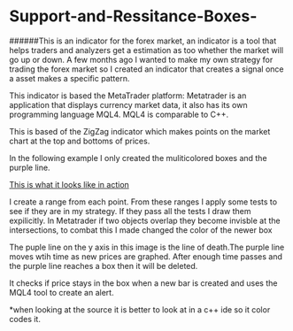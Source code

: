 # Support-and-Ressitance-Boxes-
######This is an indicator for the forex market, an indicator is a tool that helps traders and analyzers get a estimation as too whether the market will go up or down. A few months ago I wanted to make my own strategy for trading the forex market so I created an indicator that  creates a signal once a asset makes a specific pattern.

This indicator is based the MetaTrader platform:  Metatrader is an application that displays currency market data, it also has its own programming language MQL4. MQL4 is comparable to C++. 

This is based of the ZigZag indicator which makes points on the market chart at the top and bottoms of prices.

 In the following example I only created the muliticolored boxes and the purple line.

[This is what it looks like in action](https://github.com/KhalfaniWadlington/Support-and-Ressitance-Boxes-/blob/master/Screenshot%20from%202016-06-30%2020:20:47.png)


I create a range from each point. 
From these ranges I apply some tests to see if they are in my strategy. 
If they pass all the tests I draw them expilicitly.
In Metatrader if two objects overlap they become invisble at the intersections, 
to combat this I made changed the color of the newer box

The puple line on the y axis in this image is the line of death.The purple line moves wtih time as new prices are graphed. After enough time passes and the purple line reaches a box then it will be deleted. 

It checks if price stays in the box when a new bar is created and uses the  MQL4 tool to create an alert.


*when looking at the source it is better to look at in a c++ ide so it color codes it.



